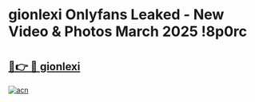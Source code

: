 # gionlexi Onlyfans Leaked - New Video & Photos March 2025 !8p0rc

# <h2><a href="https://lkan9e.iuczelnia.edu.pl?title=gionlexi&ref=8p0rc">🔗👉 🔴 gionlexi</a></h2>

[![acn](https://github.com/user-attachments/assets/0f9c940e-d8b0-45ae-aac7-cd30a18b3e1c)](https://lkan9e.iuczelnia.edu.pl?title=gionlexi&ref=8p0rc)

